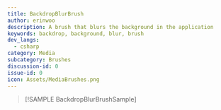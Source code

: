 ```yaml
---
title: BackdropBlurBrush
author: erinwoo  
description: A brush that blurs the background in the application
keywords: backdrop, background, blur, brush
dev_langs:
  - csharp
category: Media
subcategory: Brushes
discussion-id: 0
issue-id: 0
icon: Assets/MediaBrushes.png
---
```


> [!SAMPLE BackdropBlurBrushSample]
